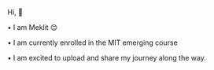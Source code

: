 Hi, 👋

• I am Meklit 😊

• I am currently enrolled in the MIT emerging course

• I am excited to upload and share my journey along the way.
